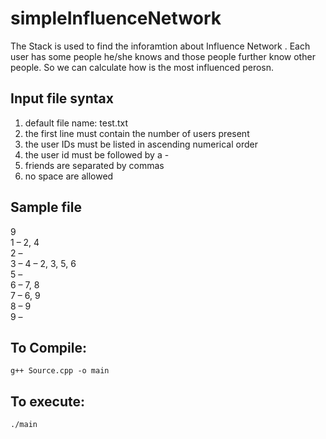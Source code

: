 # simpleInfluenceNetwork

The Stack is used to find the inforamtion about Influence Network . Each user has some people he/she knows and those people further know other people. So we can calculate how is the most influenced perosn. </br> 
## Input file syntax
1. default file name: test.txt </br>
2. the first line must contain the number of users present </br>
3. the user IDs must be listed in ascending numerical order </br>
4. the user id must be followed by a - </br>
5. friends are separated by commas </br>
6. no space are allowed </br>

## Sample file
9 </br>
1 – 2, 4 </br>
2 – </br>
3 –
4 – 2, 3, 5, 6 </br>
5 – </br>
6 – 7, 8 </br>
7 – 6, 9 </br>
8 – 9 </br>
9 – </br>

## To Compile:
<pre><code>g++ Source.cpp -o main </code></pre>

## To execute:
<pre><code>./main</code></pre>
